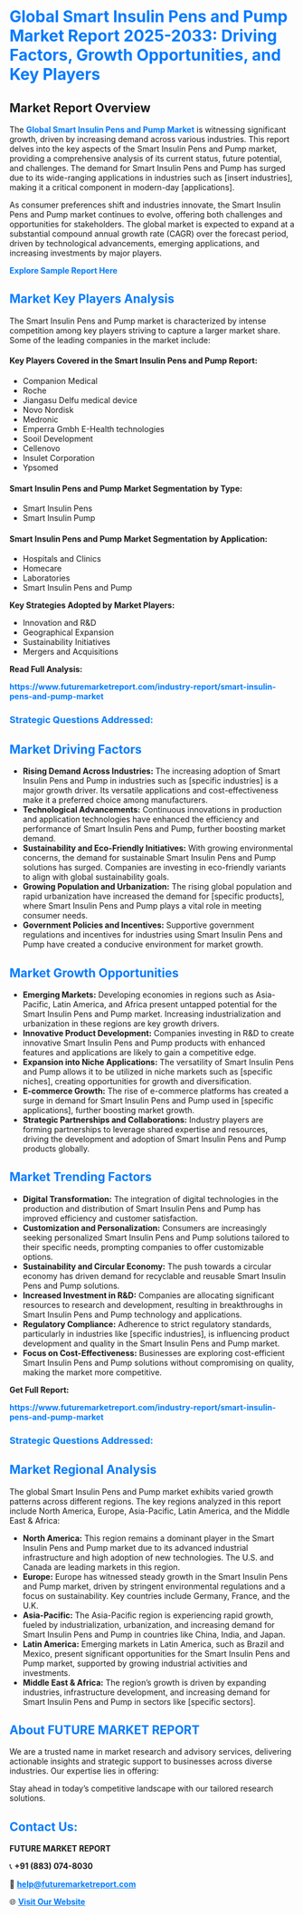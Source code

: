 <h1 style="color: #007BFF;">Global Smart Insulin Pens and Pump Market Report 2025-2033: Driving Factors, Growth Opportunities, and Key Players</h1>

<section id="overview">
<h2>Market Report Overview</h2>
<p>The <a href="https://www.futuremarketreport.com/industry-report/smart-insulin-pens-and-pump-market" style="color: #007BFF; text-decoration: none;"><strong>Global Smart Insulin Pens and Pump Market</strong></a> is witnessing significant growth, driven by increasing demand across various industries. This report delves into the key aspects of the Smart Insulin Pens and Pump market, providing a comprehensive analysis of its current status, future potential, and challenges. The demand for Smart Insulin Pens and Pump has surged due to its wide-ranging applications in industries such as [insert industries], making it a critical component in modern-day [applications].</p>
<p>As consumer preferences shift and industries innovate, the Smart Insulin Pens and Pump market continues to evolve, offering both challenges and opportunities for stakeholders. The global market is expected to expand at a substantial compound annual growth rate (CAGR) over the forecast period, driven by technological advancements, emerging applications, and increasing investments by major players.</p>
</section>

<section id="overview">
<p><a href="https://www.futuremarketreport.com/request-sample/reportId=125198" style="color: #007BFF; text-decoration: none;"><strong>Explore Sample Report Here</strong></a></p>
</section>

<section id="key-players">
<h2 style="color: #007BFF;">Market Key Players Analysis</h2>
<p>The Smart Insulin Pens and Pump market is characterized by intense competition among key players striving to capture a larger market share. Some of the leading companies in the market include:</p>
<h4>Key Players Covered in the Smart Insulin Pens and Pump Report:</h4>
<ul><li>Companion Medical</li><li>Roche</li><li>Jiangasu Delfu medical device</li><li>Novo Nordisk</li><li>Medronic</li><li>Emperra Gmbh E-Health technologies</li><li>Sooil Development</li><li>Cellenovo</li><li>Insulet Corporation</li><li>Ypsomed</li></ul>
<h4>Smart Insulin Pens and Pump Market Segmentation by Type:</h4>
<ul><li>Smart Insulin Pens</li><li>Smart Insulin Pump</li></ul>

<h4>Smart Insulin Pens and Pump Market Segmentation by Application:</h4>
<ul><li>Hospitals and Clinics</li><li>Homecare</li><li>Laboratories</li><li>Smart Insulin Pens and Pump</li></ul>
<p><strong>Key Strategies Adopted by Market Players:</strong></p>
<ul>
<li>Innovation and R&D</li>
<li>Geographical Expansion</li>
<li>Sustainability Initiatives</li>
<li>Mergers and Acquisitions</li>
</ul>
</section>

<section>
<p><strong>Read Full Analysis: </strong></p><a href="https://www.futuremarketreport.com/industry-report/smart-insulin-pens-and-pump-market" style="color: #007BFF; text-decoration: none;"><strong>https://www.futuremarketreport.com/industry-report/smart-insulin-pens-and-pump-market</strong></a>
<h3 style="color: #007BFF;">Strategic Questions Addressed:</h3>
</section>

<section id="driving-factors">
<h2 style="color: #007BFF;">Market Driving Factors</h2>
<ul>
<li><strong>Rising Demand Across Industries:</strong> The increasing adoption of Smart Insulin Pens and Pump in industries such as [specific industries] is a major growth driver. Its versatile applications and cost-effectiveness make it a preferred choice among manufacturers.</li>
<li><strong>Technological Advancements:</strong> Continuous innovations in production and application technologies have enhanced the efficiency and performance of Smart Insulin Pens and Pump, further boosting market demand.</li>
<li><strong>Sustainability and Eco-Friendly Initiatives:</strong> With growing environmental concerns, the demand for sustainable Smart Insulin Pens and Pump solutions has surged. Companies are investing in eco-friendly variants to align with global sustainability goals.</li>
<li><strong>Growing Population and Urbanization:</strong> The rising global population and rapid urbanization have increased the demand for [specific products], where Smart Insulin Pens and Pump plays a vital role in meeting consumer needs.</li>
<li><strong>Government Policies and Incentives:</strong> Supportive government regulations and incentives for industries using Smart Insulin Pens and Pump have created a conducive environment for market growth.</li>
</ul>
</section>

<section id="growth-opportunities">
<h2 style="color: #007BFF;">Market Growth Opportunities</h2>
<ul>
<li><strong>Emerging Markets:</strong> Developing economies in regions such as Asia-Pacific, Latin America, and Africa present untapped potential for the Smart Insulin Pens and Pump market. Increasing industrialization and urbanization in these regions are key growth drivers.</li>
<li><strong>Innovative Product Development:</strong> Companies investing in R&D to create innovative Smart Insulin Pens and Pump products with enhanced features and applications are likely to gain a competitive edge.</li>
<li><strong>Expansion into Niche Applications:</strong> The versatility of Smart Insulin Pens and Pump allows it to be utilized in niche markets such as [specific niches], creating opportunities for growth and diversification.</li>
<li><strong>E-commerce Growth:</strong> The rise of e-commerce platforms has created a surge in demand for Smart Insulin Pens and Pump used in [specific applications], further boosting market growth.</li>
<li><strong>Strategic Partnerships and Collaborations:</strong> Industry players are forming partnerships to leverage shared expertise and resources, driving the development and adoption of Smart Insulin Pens and Pump products globally.</li>
</ul>
</section>

<section id="trending-factors">
<h2 style="color: #007BFF;">Market Trending Factors</h2>
<ul>
<li><strong>Digital Transformation:</strong> The integration of digital technologies in the production and distribution of Smart Insulin Pens and Pump has improved efficiency and customer satisfaction.</li>
<li><strong>Customization and Personalization:</strong> Consumers are increasingly seeking personalized Smart Insulin Pens and Pump solutions tailored to their specific needs, prompting companies to offer customizable options.</li>
<li><strong>Sustainability and Circular Economy:</strong> The push towards a circular economy has driven demand for recyclable and reusable Smart Insulin Pens and Pump solutions.</li>
<li><strong>Increased Investment in R&D:</strong> Companies are allocating significant resources to research and development, resulting in breakthroughs in Smart Insulin Pens and Pump technology and applications.</li>
<li><strong>Regulatory Compliance:</strong> Adherence to strict regulatory standards, particularly in industries like [specific industries], is influencing product development and quality in the Smart Insulin Pens and Pump market.</li>
<li><strong>Focus on Cost-Effectiveness:</strong> Businesses are exploring cost-efficient Smart Insulin Pens and Pump solutions without compromising on quality, making the market more competitive.</li>
</ul>
</section>

<section>
<p><strong>Get Full Report: </strong></p><a href="https://www.futuremarketreport.com/industry-report/smart-insulin-pens-and-pump-market" style="color: #007BFF; text-decoration: none;"><strong>https://www.futuremarketreport.com/industry-report/smart-insulin-pens-and-pump-market</strong></a>
<h3 style="color: #007BFF;">Strategic Questions Addressed:</h3>
</section>


<section id="regional-analysis">
<h2 style="color: #007BFF;">Market Regional Analysis</h2>
<p>The global Smart Insulin Pens and Pump market exhibits varied growth patterns across different regions. The key regions analyzed in this report include North America, Europe, Asia-Pacific, Latin America, and the Middle East & Africa:</p>
<ul>
<li><strong>North America:</strong> This region remains a dominant player in the Smart Insulin Pens and Pump market due to its advanced industrial infrastructure and high adoption of new technologies. The U.S. and Canada are leading markets in this region.</li>
<li><strong>Europe:</strong> Europe has witnessed steady growth in the Smart Insulin Pens and Pump market, driven by stringent environmental regulations and a focus on sustainability. Key countries include Germany, France, and the U.K.</li>
<li><strong>Asia-Pacific:</strong> The Asia-Pacific region is experiencing rapid growth, fueled by industrialization, urbanization, and increasing demand for Smart Insulin Pens and Pump in countries like China, India, and Japan.</li>
<li><strong>Latin America:</strong> Emerging markets in Latin America, such as Brazil and Mexico, present significant opportunities for the Smart Insulin Pens and Pump market, supported by growing industrial activities and investments.</li>
<li><strong>Middle East & Africa:</strong> The region’s growth is driven by expanding industries, infrastructure development, and increasing demand for Smart Insulin Pens and Pump in sectors like [specific sectors].</li>
</ul>
</section>

<footer>
<h2 style="color: #007BFF;">About FUTURE MARKET REPORT</h2>
<p>We are a trusted name in market research and advisory services, delivering actionable insights and strategic support to businesses across diverse industries. Our expertise lies in offering:</p>

<p>Stay ahead in today’s competitive landscape with our tailored research solutions.</p>

<h2 style="color: #007BFF;">Contact Us:</h2>
<p><strong>FUTURE MARKET REPORT</strong></p>
<p>📞 <strong>+91 (883) 074-8030</strong></p>
<p>📧 <strong><a href="mailto:help@futuremarketreport.com" style="color: #007BFF;">help@futuremarketreport.com</a></strong></p>
<p>🌐 <strong><a href="https://www.futuremarketreport.com/" style="color: #007BFF;">Visit Our Website</a></strong></p>
</footer>
